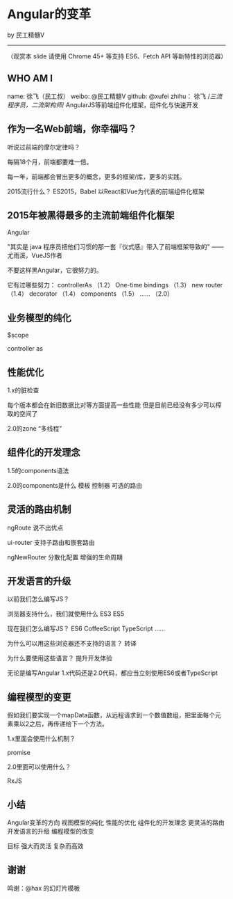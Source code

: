 # Angular的变革
  by 民工精髓V
  ________________________________
  （观赏本 slide 请使用 Chrome 45+ 等支持 ES6、Fetch API 等新特性的浏览器）

## WHO AM I
  name: 徐飞（民工叔）
  weibo: @民工精髓V
  github: @xufei
  zhihu： 徐飞 /*三流程序员，二流架构师*/
  AngularJS等前端组件化框架，组件化与快速开发

## 作为一名Web前端，你幸福吗？

听说过前端的摩尔定律吗？

每隔18个月，前端都要难一倍。

每一年，前端都会冒出更多的概念，更多的框架/库，更多的实践。

2015流行什么？
  ES2015，Babel
  以React和Vue为代表的前端组件化框架

## 2015年被黑得最多的主流前端组件化框架

Angular
  
"其实是 java 程序员把他们习惯的那一套『仪式感』带入了前端框架导致的"
——尤雨溪，VueJS作者

不要这样黑Angular，它很努力的。

它有过哪些努力：
  controllerAs （1.2）
  One-time bindings （1.3）
  new router （1.4）
  decorator （1.4）
  components （1.5）
  …… （2.0）

## 业务模型的纯化

$scope

controller as

## 性能优化

1.x的脏检查

每个版本都会在新旧数据比对等方面提高一些性能
但是目前已经没有多少可以榨取的空间了

2.0的zone
“多线程”

## 组件化的开发理念

1.5的components语法

2.0的components是什么
  模板
  控制器
  可选的路由

## 灵活的路由机制

ngRoute
  说不出优点

ui-router
  支持子路由和嵌套路由

ngNewRouter
  分散化配置
  增强的生命周期
  
## 开发语言的升级

以前我们怎么编写JS？

浏览器支持什么，我们就使用什么
  ES3
  ES5
  
现在我们怎么编写JS？
  ES6
  CoffeeScript
  TypeScript
  ……

为什么可以用这些浏览器还不支持的语言？
  转译
  
为什么要使用这些语言？
  提升开发体验
  
无论是编写Angular 1.x代码还是2.0代码，都应当立刻使用ES6或者TypeScript

## 编程模型的变更

假如我们要实现一个mapData函数，从远程请求到一个数值数组，把里面每个元素乘以2之后，再传递给下一个方法。

1.x里面会使用什么机制？

promise

2.0里面可以使用什么？

RxJS

## 小结

Angular变革的方向
  视图模型的纯化
  性能的优化
  组件化的开发理念
  更灵活的路由
  开发语言的升级
  编程模型的改变

目标
  强大而灵活
  复杂而高效

## 谢谢

鸣谢：@hax 的幻灯片模板

